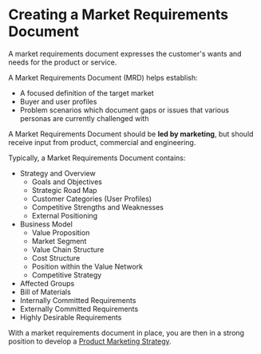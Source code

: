 # Creating a Market Requirements Document

A market requirements document expresses the customer's wants and needs for the product or service. 

A Market Requirements Document \(MRD\) helps establish:

* A focused definition of the target market
* Buyer and user profiles
* Problem scenarios which document gaps or issues that various personas are currently challenged with

A Market Requirements Document should be **led by marketing**, but should receive input from product, commercial and engineering.

Typically, a Market Requirements Document contains:

* Strategy and Overview
  * Goals and Objectives
  * Strategic Road Map
  * Customer Categories \(User Profiles\)
  * Competitive Strengths and Weaknesses
  * External Positioning
* Business Model
  * Value Proposition
  * Market Segment
  * Value Chain Structure
  * Cost Structure
  * Position within the Value Network
  * Competitive Strategy
* Affected Groups
* Bill of Materials
* Internally Committed Requirements
* Externally Committed Requirements
* Highly Desirable Requirements

With a market requirements document in place, you are then in a strong position to develop a [Product Marketing Strategy](https://wiki.kristiancarter.com/elements-of-a-product-marketing-strategy).

